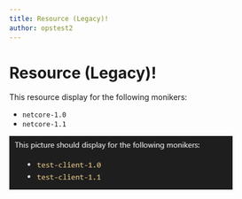 ```yaml
---
title: Resource (Legacy)!
author: opstest2
---
```


# Resource (Legacy)!

This resource display for the following monikers:

* `netcore-1.0`
* `netcore-1.1`

![Image](media/a.png)